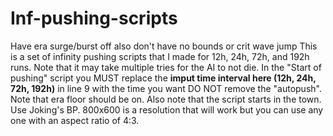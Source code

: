 # Inf-pushing-scripts
Have era surge/burst off also don't have no bounds or crit wave jump
This is a set of infinity pushing scripts that I made for 12h, 24h, 72h, and 192h runs.
Note that it may take multiple tries for the AI to not die.
In the "Start of pushing" script you MUST replace the ****imput time interval here (12h, 24h, 72h, 192h)**** in line 9 with the time you want DO NOT remove the "autopush".
Note that era floor should be on.
Also note that the script starts in the town.
Use Joking's BP.
800x600 is a resolution that will work but you can use any one with an aspect ratio of 4:3.

